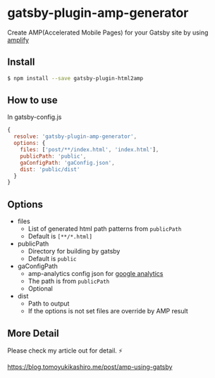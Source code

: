 
# gatsby-plugin-amp-generator

Create AMP(Accelerated Mobile Pages) for your Gatsby site by using [amplify](https://github.com/rkazakov/ampify)

## Install

```bash
$ npm install --save gatsby-plugin-html2amp
```

## How to use

In gatsby-config.js
```js
{
  resolve: 'gatsby-plugin-amp-generator',
  options: {
    files: ['post/**/index.html', 'index.html'],
    publicPath: 'public',
    gaConfigPath: 'gaConfig.json',
    dist: 'public/dist'
  }
}
```

## Options

- files
  - List of generated html path patterns from `publicPath`
  - Default is `[**/*.html]`
- publicPath
  - Directory for building by gatsby
  - Default is `public`
- gaConfigPath
  - amp-analytics config json for [google analytics](https://www.ampproject.org/docs/analytics/analytics-vendors)
  - The path is from `publicPath`
  - Optional
- dist
  - Path to output
  - If the options is not set files are override by AMP result

## More Detail

Please check my article out for detail. ⚡

https://blog.tomoyukikashiro.me/post/amp-using-gatsby
